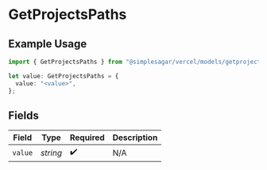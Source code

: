# GetProjectsPaths

## Example Usage

```typescript
import { GetProjectsPaths } from "@simplesagar/vercel/models/getprojectsop.js";

let value: GetProjectsPaths = {
  value: "<value>",
};
```

## Fields

| Field              | Type               | Required           | Description        |
| ------------------ | ------------------ | ------------------ | ------------------ |
| `value`            | *string*           | :heavy_check_mark: | N/A                |